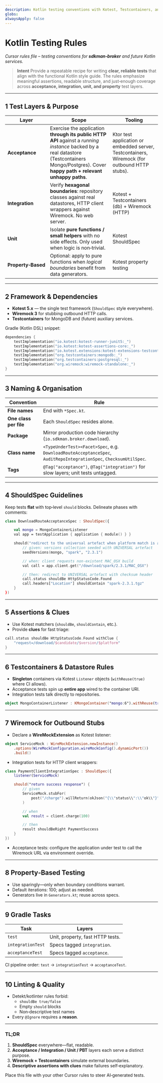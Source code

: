```yaml
---
description: Kotlin testing conventions with Kotest, Testcontainers, and Wiremock for structured test layers
globs:
alwaysApply: false
---
```

# Kotlin Testing Rules

*Cursor rules file – testing conventions for **sdkman‑broker** and future Kotlin services.*

> **Intent**
> Provide a repeatable recipe for writing **clear, reliable tests** that align with the functional Kotlin style guide.
> The rules emphasize meaningful assertions, readable structure, and just‑enough coverage across **acceptance, integration, unit, and property** test layers.

---

## 1 Test Layers & Purpose

| Layer | Scope | Tooling |
|-------|-------|---------|
| **Acceptance** | Exercise the application **through its public HTTP API** against a *running instance* backed by a real datastore (Testcontainers Mongo/Postgres). Cover **happy path + relevant unhappy paths**. | Ktor test application or embedded server, Testcontainers, Wiremock (for outbound HTTP stubs). |
| **Integration** | Verify **hexagonal boundaries**: repository classes against real datastores, HTTP client wrappers against Wiremock. No web server. | Kotest + Testcontainers (db) + Wiremock (HTTP) |
| **Unit** | Isolate **pure functions / small helpers** with no side effects. Only used when logic is non‑trivial. | Kotest ShouldSpec |
| **Property‑Based** | Optional: apply to pure functions when *logical boundaries* benefit from data generators. | Kotest property testing |

---

## 2 Framework & Dependencies

* **Kotest 5.x** — the single test framework (`ShouldSpec` style everywhere).
* **Wiremock 3** for stubbing outbound HTTP calls.
* **Testcontainers** for MongoDB and (future) auxiliary services.

Gradle (Kotlin DSL) snippet:

```kotlin
dependencies {
    testImplementation("io.kotest:kotest-runner-junit5:_")
    testImplementation("io.kotest:kotest-assertions-core:_")
    testImplementation("io.kotest.extensions:kotest-extensions-testcontainers:_")
    testImplementation("org.testcontainers:mongodb:_")
    testImplementation("org.testcontainers:postgresql:_")
    testImplementation("org.wiremock:wiremock-standalone:_")
}
```

---

## 3 Naming & Organisation

| Convention | Rule |
|------------|------|
| **File names** | End with `*Spec.kt`. |
| **One class per file** | Each `ShouldSpec` resides alone. |
| **Package** | Mirror production code hierarchy (`io.sdkman.broker.download`). |
| **Class name** | `<TypeUnderTest><Facet>Spec`, e.g. `DownloadRouteAcceptanceSpec`, `AuditRepoIntegrationSpec`, `ChecksumUtilSpec`. |
| **Tags** | `@Tag("acceptance")`, `@Tag("integration")` for slow layers; unit tests untagged. |

---

## 4 ShouldSpec Guidelines

Keep tests **flat** with top‑level `should` blocks. Delineate phases with comments:

```kotlin
class DownloadRouteAcceptanceSpec : ShouldSpec({

    val mongo = MongoContainerListener
    val app = testApplication { application { module() } }

    should("redirect to the universal artefact when platform match is absent") {
        // given: versions collection seeded with UNIVERSAL artefact
        seedVersions(mongo, "spark", "2.3.1")

        // when: client requests non-existent MAC_OSX build
        val call = app.client.get("/download/spark/2.3.1/MAC_OSX")

        // then: redirect to UNIVERSAL artefact with checksum header
        call.status shouldBe HttpStatusCode.Found
        call.headers["Location"] shouldContain "spark-2.3.1.tgz"
    }
})
```

---

## 5 Assertions & Clues

* Use Kotest matchers (`shouldBe`, `shouldContain`, etc.).
* Provide **clues** for fast triage:

```kotlin
call.status shouldBe HttpStatusCode.Found withClue {
    "request=/download/$candidate/$version/$platform"
}
```

---

## 6 Testcontainers & Datastore Rules

* **Singleton** containers via Kotest `Listener` objects (`withReuse(true)` where CI allows).
* Acceptance tests spin up **entire app** wired to the container URI.
* Integration tests talk directly to repositories.

```kotlin
object MongoContainerListener : KMongoContainer("mongo:6").withReuse(true), TestListener
```

---

## 7 Wiremock for Outbound Stubs

* Declare a **WireMockExtension** as Kotest listener:

```kotlin
object ServiceMock : WireMockExtension.newInstance()
    .options(WireMockConfiguration.wireMockConfig().dynamicPort())
    .build()
```

* Integration tests for HTTP client wrappers:

```kotlin
class PaymentClientIntegrationSpec : ShouldSpec({
    listener(ServiceMock)

    should("return success response") {
        // given
        ServiceMock.stubFor(
            post("/charge").willReturn(okJson("{\\"status\\":\\"ok\\"}"))
        )

        // when
        val result = client.charge(100)

        // then
        result shouldBeRight PaymentSuccess
    }
})
```

* Acceptance tests: configure the application under test to call the Wiremock URL via environment override.

---

## 8 Property‑Based Testing

* Use sparingly—only when boundary conditions warrant.
* Default iterations: 100; adjust as needed.
* Generators live in `Generators.kt`; reuse across specs.

---

## 9 Gradle Tasks

| Task | Layers |
|------|--------|
| `test` | Unit, property, fast HTTP tests. |
| `integrationTest` | Specs tagged `integration`. |
| `acceptanceTest` | Specs tagged `acceptance`. |

CI pipeline order: `test` → `integrationTest` → `acceptanceTest`.

---

## 10 Linting & Quality

* Detekt/kotlinter rules forbid:
  * `shouldBe true/false`
  * Empty `should` blocks
  * Non‑descriptive test names
* Every `@Ignore` requires a **reason**.

---

### TL;DR

1. **ShouldSpec** everywhere—flat, readable.
2. **Acceptance / Integration / Unit / PBT** layers each serve a distinct purpose.
3. **Wiremock + Testcontainers** simulate external boundaries.
4. **Descriptive assertions with clues** make failures self‑explanatory.

Place this file with your other Cursor rules to steer AI‑generated tests.
